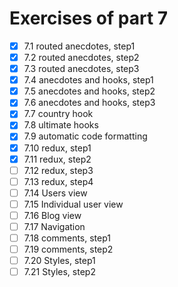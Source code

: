 # Exercises of part 7

- [x] 7.1 routed anecdotes, step1
- [x] 7.2 routed anecdotes, step2
- [x] 7.3 routed anecdotes, step3
- [x] 7.4 anecdotes and hooks, step1
- [x] 7.5 anecdotes and hooks, step2
- [x] 7.6 anecdotes and hooks, step3
- [x] 7.7 country hook
- [x] 7.8 ultimate hooks
- [x] 7.9 automatic code formatting
- [x] 7.10 redux, step1
- [x] 7.11 redux, step2
- [ ] 7.12 redux, step3
- [ ] 7.13 redux, step4
- [ ] 7.14 Users view
- [ ] 7.15 Individual user view
- [ ] 7.16 Blog view
- [ ] 7.17 Navigation
- [ ] 7.18 comments, step1
- [ ] 7.19 comments, step2
- [ ] 7.20 Styles, step1
- [ ] 7.21 Styles, step2